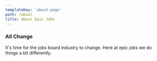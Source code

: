 ```yaml
---
templateKey: 'about-page'
path: /about
title: About Epic Jobs
---
```

### All Change
It's time for the jobs board industry to change. Here at epic jobs we do things a bit differently.